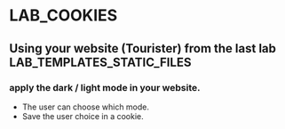 # LAB_COOKIES

## Using your website (Tourister) from the last lab LAB_TEMPLATES_STATIC_FILES
### apply the dark / light mode in your website.
- The user can choose which mode.
- Save the user choice in a cookie.
